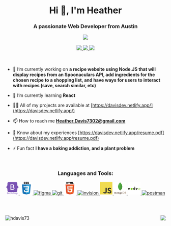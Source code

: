 
<h1 align="center">Hi 👋, I'm Heather</h1>
<h3 align="center">A passionate Web Developer from Austin</h3>
   <p align="center"> <img src="https://readme-typing-svg.herokuapp.com?size=30&duration=4001&color=C3B1E1&vCenter=true&center=true&width=460&lines=UI/UX+Developer;Learning+Enthusiast;Google+Ninja;Geek+Of+All+Trades"
    </p>
    
 <br>
    
<div align="center">
    <a href="https://twitter.com/aCrash90" target="_blank">
        <img src="https://img.shields.io/badge/-@aCrash90-efe6f7?logo=twitter&logoColor=black&style=for-the-badge"/>
    </a>
    <a href="https://www.linkedin.com/in/heather-davis-dev/" target="_blank">
        <img src="https://img.shields.io/badge/-Heather Davis-efe6f7?logo=linkedin&logoColor=black&style=for-the-badge"/>
    </a>
    <a href="mailto:heather.davis7302@gmail.com" target="_blank">
        <img src="https://img.shields.io/badge/-Heather.Davis7302@gmail.com-efe6f7?logo=gmail&logoColor=black&style=for-the-badge"/>
    </a>
</div>

<br>
<br>
  
    
    
<!-- <a href="https://codepen.io/acrash90" target="blank"><img align="center" src="https://raw.githubusercontent.com/rahuldkjain/github-profile-readme-generator/master/src/images/icons/Social/codepen.svg" alt="acrash90" height="30" width="40" /></a> -->
    
    
    
    
    

- 🔭 I’m currently working on **a recipe website using Node.JS that will display recipes from an Spoonaculars API, add ingredients for the chosen recipe to a shopping list, and have ways for users to interact with recipes (save, search similar, etc)**

- 🌱 I’m currently learning **React**

- 👨‍💻 All of my projects are available at [https://davisdev.netlify.app/](https://davisdev.netlify.app/)

- 📫 How to reach me **Heather.Davis7302@gmail.com**

- 📄 Know about my experiences [https://davisdev.netlify.app/resume.pdf](https://davisdev.netlify.app/resume.pdf)

- ⚡ Fun fact **I have a baking addiction, and a plant problem**

<br>

<h3 align="center">Languages and Tools:</h3>
<p align="center"> <a href="https://getbootstrap.com" target="_blank" rel="noreferrer"> <img src="https://raw.githubusercontent.com/devicons/devicon/master/icons/bootstrap/bootstrap-plain-wordmark.svg" alt="bootstrap" width="40" height="40"/> </a> <a href="https://www.w3schools.com/css/" target="_blank" rel="noreferrer"> <img src="https://raw.githubusercontent.com/devicons/devicon/master/icons/css3/css3-original-wordmark.svg" alt="css3" width="40" height="40"/> </a> <a href="https://www.figma.com/" target="_blank" rel="noreferrer"> <img src="https://www.vectorlogo.zone/logos/figma/figma-icon.svg" alt="figma" width="40" height="40"/> </a> <a href="https://git-scm.com/" target="_blank" rel="noreferrer"> <img src="https://www.vectorlogo.zone/logos/git-scm/git-scm-icon.svg" alt="git" width="40" height="40"/> </a> <a href="https://www.w3.org/html/" target="_blank" rel="noreferrer"> <img src="https://raw.githubusercontent.com/devicons/devicon/master/icons/html5/html5-original-wordmark.svg" alt="html5" width="40" height="40"/> </a> <a href="https://www.invisionapp.com/" target="_blank" rel="noreferrer"> <img src="https://www.vectorlogo.zone/logos/invisionapp/invisionapp-icon.svg" alt="invision" width="40" height="40"/> </a> <a href="https://developer.mozilla.org/en-US/docs/Web/JavaScript" target="_blank" rel="noreferrer"> <img src="https://raw.githubusercontent.com/devicons/devicon/master/icons/javascript/javascript-original.svg" alt="javascript" width="40" height="40"/> </a> <a href="https://www.mongodb.com/" target="_blank" rel="noreferrer"> <img src="https://raw.githubusercontent.com/devicons/devicon/master/icons/mongodb/mongodb-original-wordmark.svg" alt="mongodb" width="40" height="40"/> </a> <a href="https://nodejs.org" target="_blank" rel="noreferrer"> <img src="https://raw.githubusercontent.com/devicons/devicon/master/icons/nodejs/nodejs-original-wordmark.svg" alt="nodejs" width="40" height="40"/> </a> <a href="https://postman.com" target="_blank" rel="noreferrer"> <img src="https://www.vectorlogo.zone/logos/getpostman/getpostman-icon.svg" alt="postman" width="40" height="40"/> </a> </p>


<br>
<br>


<p>
<img align="left" src="https://github-readme-stats.vercel.app/api/top-langs?username=hdavis73&show_icons=true&bg_color=23272e&hide_border=true&text_color=efe6f7&title_color=23272e&locale=en&layout=compact&width="100px;" alt="hdavis73" />
<img align="right" src="http://github-readme-streak-stats.herokuapp.com?user=hdavis73&theme=prussian&hide_border=true&date_format=n%2Fj%5B%2FY%5D&background=23272e&currStreakLabel=C3B1E1&fire=efe6f7&stroke=white&dates=efe6f7&currStreakNum=C3B1E1&ring=efe6f7&sideNums=C3B1E1&sideLabels=C3B1E1">
<p>

<!-- [![Anurag's GitHub stats](https://github-readme-stats.vercel.app/api?username=hdavis73)](https://github.com/anuraghazra/github-readme-stats) -->
